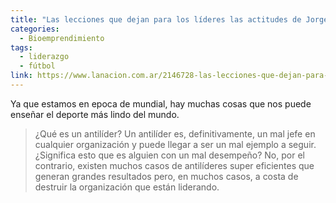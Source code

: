 ```yaml
---
title: "Las lecciones que dejan para los líderes las actitudes de Jorge Sampaoli"
categories:
  - Bioemprendimiento
tags:
  - liderazgo
  - fútbol
link: https://www.lanacion.com.ar/2146728-las-lecciones-que-dejan-para-los-lideres-las-actitudes-de-jorge-sampaoli
---
```


Ya que estamos en epoca de mundial, hay muchas cosas que nos puede enseñar el deporte más lindo del mundo.

> ¿Qué es un antilíder? Un antilíder es, definitivamente, un mal jefe en cualquier organización y puede llegar a ser un mal ejemplo a seguir. ¿Significa esto que es alguien con un mal desempeño? No, por el contrario, existen muchos casos de antilíderes super eficientes que generan grandes resultados pero, en muchos casos, a costa de destruir la organización que están liderando.

